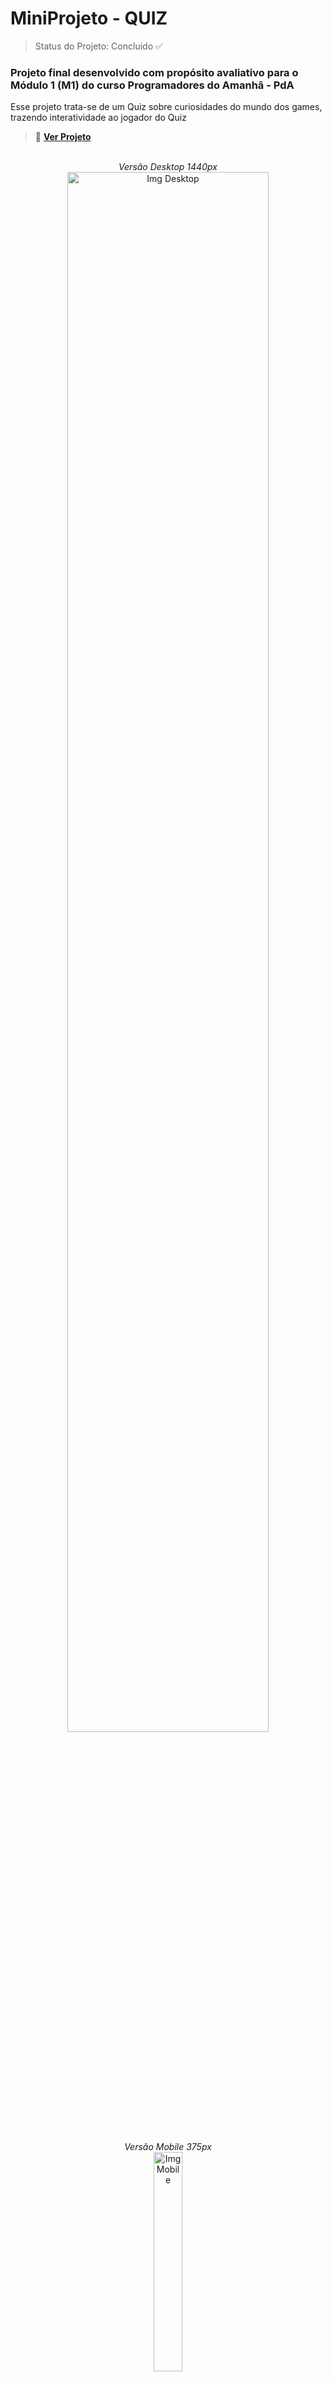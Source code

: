 <h1>MiniProjeto - QUIZ</h1>
 
 > Status do Projeto: Concluido ✅

### Projeto final desenvolvido com propósito avaliativo para o Módulo 1 (M1) do curso Programadores do Amanhã - PdA

<p>Esse projeto trata-se de um Quiz sobre curiosidades do mundo dos games, trazendo interatividade ao jogador do Quiz</P>


> 🔗 **[Ver Projeto](https://quiz-mini-projeto-pd-a.vercel.app)**

<div align='center'>
<br>
<em>Versão Desktop 1440px</em><br>
 <img alt="Img Desktop" height="80%" width="80%" src="https://github.com/Jamyle-Elen/QUIZ-MiniProjeto-PdA/assets/110051309/5923de74-e502-4b83-be8b-9ad606320ec1">

 <br><em>Versão Mobile 375px</em><br>
 <img alt="Img Mobile" height="30%" width="30%" src="https://github.com/Jamyle-Elen/QUIZ-MiniProjeto-PdA/assets/110051309/eeffc978-37d2-4512-9acc-2c499f20f388">
  
</div>

* Responsividade ✓
* Organização ✓
* Limpeza de pastas ✓
<br>

<h1>Tecnologias Utilizadas 💻</h1>

### Para esse projeto utilizamos as seguintes tecnologias :

![HTML Linguagem](https://img.shields.io/badge/HTML5-E34F26?style=for-the-badge&logo=html5&logoColor=white)
![HTML Linguagem](https://img.shields.io/badge/CSS3-1572B6?style=for-the-badge&logo=css3&logoColor=white)
![HTML Linguagem](https://img.shields.io/badge/JavaScript-F7DF1E?style=for-the-badge&logo=javascript&logoColor=black)

<br><h2>Participaram deste Projeto:</h2>

| [<img src="https://avatars.githubusercontent.com/u/116441023?v=4" width=115 > <br> <sub> Maeldson Calvacante </sub>](https://github.com/Link_do_Perfil_Participante3) | [<img src="https://cdn.discordapp.com/attachments/1207018705842872381/1207019230529069167/IMG_20231204_235824_399.jpg?ex=65de1f41&is=65cbaa41&hm=6655a6b9e2bbca7ea6f8c4c726c71a9d310aceedf45d84c7d603723cd5871f39&" width=115 > <br> <sub> Samuel Cesar </sub>](https://github.com/Link_do_Perfil_Participante2) | [<img src="https://lh3.googleusercontent.com/pw/ABLVV86vJFXfjAJXjxrXggv1-3UD7F76m93aztATHSa48vTu1zE91GnJXcD45QYUW37lidFtYsesuREcBddoR2AQ2o8fZa-639PP1p_YOPr7OdaPo3U98ZF6FASRLcLINxXgFge_JZIxr4DREO2oYGnZbz7tqFGAqlCnb9htii9qqkIeU0l56Y8pn6T0WuUVmvZEQ9HHTOTR6cXjId3_2xG4Qc5PptkrsF341OcHqEcedT4xEMAvsn2FSXQcPrM5mviqsrQvwSwT07HunRkFkn49HU8G4OFgRPDhp1i7IOroN9_ruDYQwZ3VHcnuG45MtYj8qSqygnR0XjbW6UnrP_MU6XWW7MrosVi9rdWj8b8QoHPZkgO1ohOfGfSw5Fy-_K3Gh61y7ITZId50_LsK2e_D9sxBQy7zx62s7DceOrHdlRLCdHyBNAGTKTq9TjHxPWSUi3btwYcm9A-yI83z3JRGk4lYZVkRBN7fk-dpeyKPN9v_vqDPYdAmrcrUez0Go4P5BdRevP4aC3udOU4UETPNJVLIp8OZG9KSSp2xthuxNRHJSVriKIA4_7dOitrkus4uKmASJamM7ahva65A94CCBgKicfv6_hqIG6eNYyzJivN2JVFLLojOixQ2Ls1GzxWrBuDAsNf2_0HE7l6QJ37M2IUHaJOSDpwNaLAw9MXlGF3keN2jMVtvWd18Nv2as2pnh4XLsx8_00yaOopPEIAXMieLNsFjdkMPPpCYytd1RSXoyxYtpaRMXkwFEyJqJPvCgE3NI0sJFl4ZKgPhlnu1EZcPAUah3k6xAcE-F1gUhOCpshFIeGBOhejT4DDuXIIk9bu5dIza9sbNCSKuJPFFGDgXdPtP9E2ZLGEbTsCYv1lCzwAAS_x1nQ_9dxo9seoU4bjJ4zypYNBNPb6WkTZhzadQMYPFCS9f4U9ICnxC7J9c67913fBwWVnHzVKkqw=s250-k-rw-no" width=115 > <br> <sub> Victor Fernando </sub>](https://github.com/Link_do_Perfil_Participante3) | [<img src="Link_da_Imagem_Participante4" width=115 > <br> <sub> Sara Luiza </sub>](https://github.com/Link_do_Perfil_Participante4) | [<img src="https://github.com/Jamyle-Elen/QUIZ-MiniProjeto-PdA/assets/110051309/907eb6e1-9bb2-4dc9-8a77-eb70c0fea7c6" width=115 > <br> <sub> Jamyle Elen </sub>](https://github.com/Jamyle-Elen) |
| :---: | :---: | :---: | :---: | :---: |

